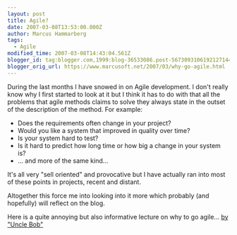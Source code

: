```yaml
---
layout: post
title: Agile?
date: 2007-03-08T13:53:00.000Z
author: Marcus Hammarberg
tags:
  - Agile
modified_time: 2007-03-08T14:43:04.561Z
blogger_id: tag:blogger.com,1999:blog-36533086.post-5673093106192127144
blogger_orig_url: https://www.marcusoft.net/2007/03/why-go-agile.html
---
```


During the last months I have snowed in on Agile development. I don't really know why I first started to look at it but I think it has to do with that all the problems that agile methods claims to solve they always state in the outset of the description of the method. For example:

- Does the requirements often change in your project?
- Would you like a system that improved in quality over time?
- Is your system hard to test?
- Is it hard to predict how long time or how big a change in your system is?
- ... and more of the same kind...

It's all very "sell oriented" and provocative but I have actually ran into most of these points in projects, recent and distant.

Altogether this force me into looking into it more which probably (and hopefully) will reflect on the blog.

Here is a quite annoying but also informative lecture on why to go agile... [by "Uncle Bob"](http://www.infoq.com/presentations/principles-agile-oo-design)
